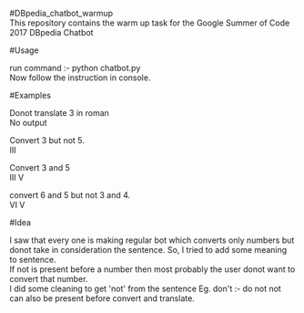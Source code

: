 #DBpedia_chatbot_warmup  
This repository contains the warm up task for the Google Summer of Code 2017 DBpedia Chatbot  

#Usage

run command :- python chatbot.py  
Now follow the instruction in console.

#Examples

Donot translate 3 in roman  
No output

Convert 3 but not 5.  
III

Convert 3 and 5  
III  V

convert 6 and 5 but not 3 and 4.  
VI  V

#Idea

I saw that every one is making regular bot which converts only numbers but donot take in consideration the sentence. So, I tried to add some meaning to sentence.  
If not is present before a number then most probably the user donot want to convert that number.  
I did some cleaning to get 'not' from the sentence Eg. don't :- do not
not can also be present before convert and translate.
